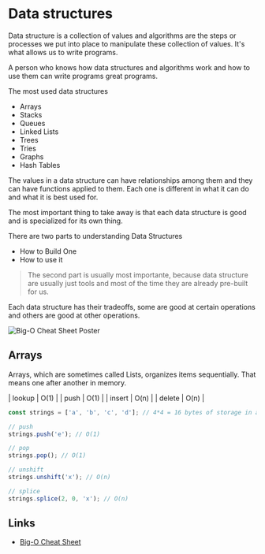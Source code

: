 # Data structures

Data structure is a collection of values and algorithms are the steps or processes we put into place to manipulate these collection of values. It's what allows us to write programs.

A person who knows how data structures and algorithms work and how to use them can write programs great programs.

The most used data structures

- Arrays
- Stacks
- Queues
- Linked Lists
- Trees
- Tries
- Graphs
- Hash Tables

The values in a data structure can have relationships among them and they can have functions applied to them. Each one is different in what it can do and what it is best used for.

The most important thing to take away is that each data structure is good and is specialized for its own thing.

There are two parts to understanding Data Structures

- How to Build One
- How to use it

> The second part is usually most importante, because data structure are usually just tools and most of the time they are already pre-built for us.

Each data structure has their tradeoffs, some are good at certain operations and others are good at other operations.

![Big-O Cheat Sheet Poster](https://www.bigocheatsheet.com/img/big-o-cheat-sheet-poster.png)

## Arrays

Arrays, which are sometimes called Lists, organizes items sequentially. That means one after another in memory.

| lookup | O(1) |
| push | O(1) |
| insert | O(n) |
| delete | O(n) |

```javascript
const strings = ['a', 'b', 'c', 'd']; // 4*4 = 16 bytes of storage in a 32bits system

// push
strings.push('e'); // O(1)

// pop 
strings.pop(); // O(1)

// unshift
strings.unshift('x'); // O(n)

// splice
strings.splice(2, 0, 'x'); // O(n)
```

## Links  

- [Big-O Cheat Sheet](https://www.bigocheatsheet.com/)
